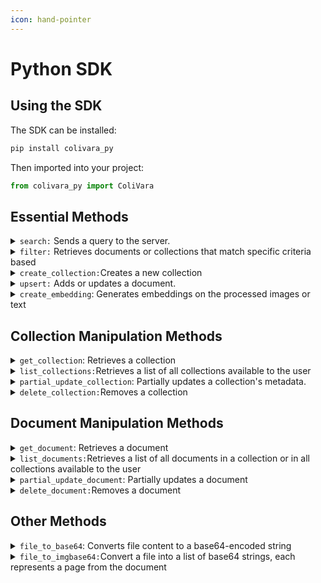 ```yaml
---
icon: hand-pointer
---
```


# Python SDK

## Using the SDK

The SDK can be installed:

```bash
pip install colivara_py
```

Then imported into your project:

```python
from colivara_py import ColiVara
```

## Essential Methods

<details>

<summary><code>search:</code> Sends a query to the server.</summary>

The query species which collection to search within, the number of top results to return, and optional filters to refine the search. It returns the most relevant results based on the given parameters.

#### **Parameters**

* `query` (`str`): The search query string. This value cannot be null or empty.
* `collection_name` (`str`, optional): The name of the collection to search within. Defaults to `"all"`, which searches across all collections.
* `top_k` (`int`, optional): Specifies the maximum number of results to return. Defaults to `3`.
* `query_filter` (`Dict[str, Any]`, optional): An optional filter to narrow down search results. Read more about[ **Advance Filtering**](filtering.md) options here.&#x20;
  * `on` (`str`): Specifies whether the filter applies to `"document"` or `"collection"`.
  * `key` (`str`, `List[str]]`): A single key or a list of keys to match.
  * `value` (`str`, `int`, `float`, `bool`, `List[str, int, float, bool]`): The value(s) to match for the specified key(s).
  * `lookup` (`str`): Defines the matching condition. Options include `"key_lookup"`, `"contains"`, `"contained_by"`, `"has_key"`, `"has_keys"`, and `"has_any_keys"`.&#x20;

#### Returns

* `QueryOut`: An object that includes the search query and a list of relevant pages based on the specified parameters.

#### Exceptions

* `ValueError`: Raised if the `query` is empty, the specified `collection_name` does not exist, or the `query_filter` is improperly configured.

#### Example

```python
# searches for pages within the "my_collection" collection that contains
# content related to "Gemini" and are categorized under "AI".
# returns 5 tops results
results = client.search(
    query="Gemini",
    collection_name=my_collection,
    top_k=5,
    query_filter={
      "on": "document",
      "key": "category",
      "value": "AI",
      "lookup": "contains"
    }
)
```

</details>

<details>

<summary><code>filter:</code> Retrieves documents or collections that match specific criteria based</summary>

This allows you to apply flexible criteria to retrieve specific documents or collections. It supports advanced lookups like filtering by key presence or matching values. This method is useful for narrowing down results by metadata or other attributes.

#### **Parameters**

* `query_filter` (`Dict[str, Any]`): A dictionary specifying the filter criteria. The dictionary must contain:
  * `on` (`str`): Specifies the target, either `"document"` or `"collection"`.
  * `lookup` (`str`): The type of lookup.  Options include `"key_lookup"`, `"contains"`, `"contained_by"`, `"has_key"`, `"has_keys"`, and `"has_any_keys"`.  Read more about[ **Advance Filtering**](filtering.md) options here.&#x20;
  * `key` (`str` or `List[str]`): The key(s) to filter by.
  * `value` (`str, int, float, bool,` optional): The value(s) the key(s) should match (optional, depending on the filter option used).
* `expand` (`str`, optional):&#x20;
  * Currently, only `"pages"` is supported, which when used to filter documnets will include their pages in the returned value.&#x20;

#### Returns

* `List[DocumentOut]`, or `List[CollectionOut]`: A list of objects representing either documents or collections that match the filter criteria.

#### Exceptions

* `ValueError`: Raised if the filter is invalid.

#### Example

```python
# Filters documents with category containing "AI" and 
# includes document pages in the output data
results = client.filter(
    query_filter= {
        "on": "document",
        "key": "category",
        "value": "AI",
        "lookup": "contains" }, 
    expand="pages",
)
```

</details>

<details>

<summary><code>create_collection:</code>Creates a new collection </summary>

&#x20;A collection is a storage within ColiVara server that your documents could be uploaded into for search purposes.  A collection is created with a specified name and optional metadata.

#### Parameters

* `name` (`str`): The name of the collection to be created. This value cannot be null or empty.
* `metadata` (`Dict[str, Any]`, optional): A dictionary containing metadata for the new collection. This is optional and can include any relevant key-value pairs.

#### Returns

* `CollectionOut`: An object representing the newly created collection, including details such as its name and metadata.

#### Exceptions

* `Exception`with the message `Conflict error`: Raised if there’s a conflict, such as when a collection with the same name already exists.

#### Example

```python
# searches for pages within the "my_collection" collection that contains
# content related to "Gemini" and are categorized under "AI".
# returns 5 tops results
results = client.search(
    query="Gemini",
    collection_name=my_collection,
    top_k=5,
    query_filter={
      "on": "document",
      "key": "category",
      "value": "AI",
      "lookup": "contains"
    }
)
```

</details>

<details>

<summary><code>upsert:</code> Adds or updates a document.</summary>

This operation also supports adding metadata and providing document content through a URL, a base64-encoded string, or a file path.

#### **Parameters**

* `name` (`str`): The name of the document to be added or updated. This value cannot be null.
* `metadata` (`Dict[str, Any]`, optional): Additional metadata for the document, such as tags or descriptive information.
* `collection_name` (`str`, optional): The collection to add the document to. Defaults to `"default collection"`.
* `document_url` (`str`, optional): The URL of the document if it’s available online.
* `document_base64` (`str`, optional): The document content encoded in base64.
* `document_path` (`str`, optional): The file path to the document, which will be read and converted to base64.
* `wait` (`bool`, optional): If `True`, the method will be synchronous, which mean it will wait for the document processing to complete before returning, making . The default for this value is `False`, making asynchronous the default behavior .&#x20;

#### Returns

* `DocumentOut`: An object containing details of the created or updated document. This is returned for synchronous processing
* `GenericMessage`: A message object returned if the document is accepted for processing .This is returned for asynchronous processing

#### Exceptions

* `ValueError`: Raised if no valid document source (URL, base64, or file path) is provided, or if there is an issue with the file path.
* `FileNotFoundError`: Raised if the specified file path does not exist.
* `PermissionError`: Raised if there is no read permission for the specified file.

#### Example

```python
# This code synchronously adds/updates an "AI Research Paper" document  in the "AI_Papers" collection
document = client.upsert_document(
    name="AI_Research_Paper",
    metadata={
        "category": "Machine Learning",
        "year": "2024",
        "author": "Dr. AI Researcher"
    },
    collection_name="AI_Papers",
    document_path="/path/to/AI_Research_Paper.pdf",
    wait=True
)
```

</details>

<details>

<summary><code>create_embedding</code>: Generates embeddings on the processed images or text</summary>

Embeddings are vector representations of the data. This method can generate vectors on either image data, or on a text query. After generation, these vectors comparison is processed to generate query result.

#### Parameters

* `input_data` (`str`, `List[str]`): A single string or a list of strings representing the data for which embeddings need to be generated. This could be text (for a query) or paths to image files.
* `task` (`str,`, optional): Specifies the type of embedding task.&#x20;
  * Acceptable values are `"query"` (default) for text queries or `"image"` for images.&#x20;

#### Returns

* `EmbeddingsOut`: An object containing the generated embeddings, along with information about the model and usage data.

#### Exceptions

* `ValueError`: Raised if an invalid task type is provided (i.e., not `"query"` or `"image"`) or if the input data is improperly formatted.

#### Example

```python
# Create embeddings for a text query
text_embeddings = client.create_embedding(
  input_data="What is artificial intelligence?", 
  task="query")

# Create embeddings for a list of image paths
image_paths = 
image_embeddings = client.create_embedding(
  input_data=["image1.jpg", "image2.jpg"], 
  task="image")
```

</details>

## Collection Manipulation Methods

<details>

<summary><code>get_collection</code>: Retrieves a collection</summary>

#### Parameters

* `collection_name` (`str`): The name of the collection to retrieve. This value cannot be null or empty and must match an existing collection.

#### Returns

* `CollectionOut`: An object representing the retrieved collection, including details such as its name and metadata.

#### Exceptions

* `Exception`with message `Collection not found` : Raised if the specified collection does not exist.&#x20;

#### Example

```python
# retrieves the "AI_Research_Papers" collection
collection = client.get_collection(collection_name="AI_Research_Papers")
```

</details>

<details>

<summary><code>list_collections:</code>Retrieves a list of all collections available to the user</summary>

#### **Parameters**

#### Returns

* `List[CollectionOut]`: A list of `CollectionOut` objects, each representing a collection with details such as name and metadata.

#### Exceptions

* `ValueError`: Raised if the server response format is unexpected (e.g., not a list).

#### Example

```python
# Retrieve the list of all collections
collections = client.list_collections()
```

</details>

<details>

<summary><code>partial_update_collection</code>: Partially updates a collection's metadata.</summary>

Only the fields provided in the parameters will be updated. Metadata already exists for the collection but was not provided will not be removed.

#### Parameters

* `collection_name` (`str`): The name of the collection to update. This value cannot be null.
* `name` (`str`, optional): A new name for the collection, if you wish to rename it.
* `metadata` (`Dict[str, Any]`, optional): New metadata for the collection. This replaces or adds to the existing metadata.

#### Returns

* `CollectionOut`: An object representing the updated collection, including details such as its name and metadata.

#### Exceptions

* `Exception`with message `Collection not found` : Raised if the specified collection does not exist.&#x20;

#### Example

```python
# updates the "AI_Projects" collection name to "AI_Research_Projects" and adds more metadata
updated_collection = client.partial_update_collection(
    collection_name="AI_Projects",
    name="AI_Research_Projects",
    metadata={
      "updated_by": "admin", 
      "status": "active"}
)
```

</details>

<details>

<summary><code>delete_collection:</code>Removes a collection</summary>

The collection will be deleted from ColiVara server. This action is permanent and final.

#### **Parameters**

* `collection_name` (`str`): The name of the collection to delete. This must match an existing collection.

#### Returns

#### Exceptions

* `Exception`with message `Collection not found` : Raised if the specified collection does not exist.&#x20;

#### Example

```python
# Delete the specified collection
client.delete_collection(collection_name="Obsolete_Collection")
```

</details>

## Document Manipulation Methods

<details>

<summary><code>get_document</code>: Retrieves a document</summary>

#### Parameters

* `document_name` (`str`): The name of the document to retrieve.
* `collection_name` (`str`, optional): The name of the collection containing the document. Defaults to `"default collection"`.
* `expand` (`str`, optional): if the value is `"pages"`,the method will include the document’s pages.

#### Returns

* `DocumentOut`: An object containing details of the retrieved document, including details such as its name and metadata.

#### Exceptions

* `ValueError` with message `Document not found` : Raised if the document is not found because the document name does not exist

#### Example

```python
# retrieves a document with its pages included
document = client.get_document(
    document_name="Research_Paper",
    collection_name="AI_Research",
    expand=["pages"]
)
```

</details>

<details>

<summary><code>list_documents:</code>Retrieves a list of all documents in a collection or in all collections available to the user</summary>

#### **Parameters**

* `collection_name` (`str`, optional): The name of the collection to fetch documents from. Defaults to `"default collection"`.&#x20;
  * Use `"all"` to fetch documents from all collections.

<!---->

* `expand` (`str`, optional): if the value is `"pages"`,the method will include all the documents’ pages.

#### Returns

* `List[DocumentOut]`: A list of `DocumentOut` objects, each representing a document with its details.

#### Exceptions

#### Example

```python
# Retrieves all documents in the "AI_Research" collection, including pages for each document
documents = client.list_documents(
  collection_name="AI_Research", 
  expand="pages")
```

</details>

<details>

<summary><code>partial_update_document</code>: Partially updates a document</summary>

This method can update either or both the document's content or metadata. Only the fields provided in the parameters will be updated. Metadata already exists for the document but was not provided will not be removed.

#### Parameters

* `document_name` (`str`): The name of the document to be updated.
* `name` (`str`, optional): A new name for the document, if renaming.
* `metadata` (`Dict[str, Any]`, optional): Updated metadata for the document.
* `collection_name` (`str`, optional): The new collection name if you wish to move the document to a different collection.
* `document_url` (`str`, optional): A new URL for the document content, if changing.
* `document_base64` (`str`, optional): A new base64-encoded string of the document content, if changing.

#### Returns

* `DocumentOut`: An object containing details of the retrieved document, including details such as its name and metadata.

#### Exceptions

* `ValueError`  with message `Update failed`: Raised if the document is not found or if there is an issue with the update

#### Example

```python
# Update a document's name from "Research_Paper" to "Updated_Research_Paper"
# Also updates its metadata, and URL
updated_document = client.partial_update_document(
    document_name="Research_Paper",
    name="Updated_Research_Paper",
    metadata={
      "author": "Dr. AI Researcher", 
      "year": "2024"
    },
    document_url="https://example.com/updated_paper.pdf"
)
```

</details>

<details>

<summary><code>delete_document:</code>Removes a document </summary>

The document to be deleted can be identified from a specific collection, or from all collections. The document will be deleted from ColiVara server. This action is permanent and final.

#### **Parameters**

* `document_name` (`str`): The name of the document to delete.
* `collection_name` (`str`, optional): The name of the collection containing the document.&#x20;
  * Defaults to `"default collection"`.&#x20;
  * Use `"all"` to access documents across all collections belonging to the user.

#### Returns

#### Exceptions

* `ValueError`: Raised if the document does not exist or if there is an issue with the deletion&#x20;

#### Example

```python
# Deletes the "Old_Report" document from the "Archived_Documents" collection
client.delete_document(
  document_name="Old_Report", 
  collection_name="Archived_Documents"
)
```

</details>

## Other Methods&#x20;

<details>

<summary><code>file_to_base64</code>: Converts file content to a base64-encoded string</summary>

This method is useful to update a document's content - if the document is short or has only 1 page - by first converting the file content into a base64 string, then submitted this string as a parameter.&#x20;

#### **Parameters**

* `file_path` (`str`): The path to the file you want to convert.

#### Returns

* `str`: A base64-encoded string representing the file's content

#### Exceptions

* `Exception`: Raised if there’s an error during the file reading or encoding process.

#### Example

```python
# Converts the contents of document.pdf to a base64 string.
base64_string = client.file_to_base64("/path/to/document.pdf")
```

</details>

<details>

<summary><code>file_to_imgbase64:</code>Convert a file into a list of base64 strings, each represents a page from the document</summary>

This method is useful to update a document's content if the document has multiple pages

#### **Parameters**

* `file_path` (`str`): The path to the file you want to convert.

#### Returns

* `List[FileOut]`: A list of `FileOut` objects, each containing a base64-encoded string of an image, and the page number within the document.

#### Exceptions

* `Exception`: Raised if there’s an error during the file reading or encoding process.

#### Example

```python
# Converts the contents of multi_page_document.pdf to a list of base64 string
base64_images = client.file_to_imgbase64("/path/to/multi_page_document.pdf")
```

</details>

